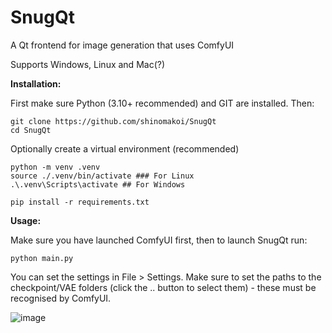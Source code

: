 # SnugQt
A Qt frontend for image generation that uses ComfyUI

Supports Windows, Linux and Mac(?)

**Installation:**

First make sure Python (3.10+ recommended) and GIT are installed. Then:
```
git clone https://github.com/shinomakoi/SnugQt
cd SnugQt
```
Optionally create a virtual environment (recommended)

```
python -m venv .venv
source ./.venv/bin/activate ### For Linux
.\.venv\Scripts\activate ## For Windows
```
```
pip install -r requirements.txt
```

**Usage:**

Make sure you have launched ComfyUI first, then to launch SnugQt run: 
```
python main.py
```
You can set the settings in File > Settings. Make sure to set the paths to the checkpoint/VAE folders (click the .. button to select them) - these must be recognised by ComfyUI.

![image](https://github.com/shinomakoi/SnugQt/assets/112139428/23238904-323c-4f95-bbf8-32469d65f052)
